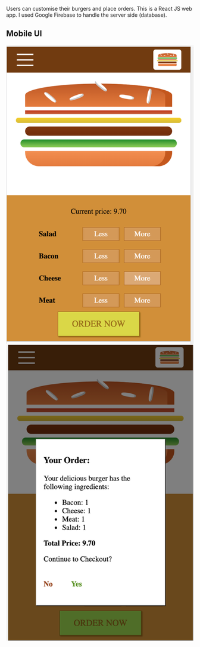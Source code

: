 Users can customise their burgers and place orders. This is a React JS web app. I used Google Firebase to handle the server side (database).

## Mobile UI
![Mobile Main](https://github.com/yvoxu/React-Make-Your-Burger-App/blob/master/app-demo/Screen%20Shot%202020-08-21%20at%2018.06.14.png)
![Mobile Checkout](https://github.com/yvoxu/React-Make-Your-Burger-App/blob/master/app-demo/Screen%20Shot%202020-08-21%20at%2018.06.19.png)
